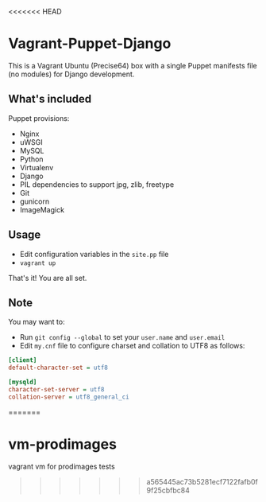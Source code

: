 <<<<<<< HEAD
# Vagrant-Puppet-Django

This is a Vagrant Ubuntu (Precise64) box with a single Puppet manifests file (no modules) for Django development.

## What's included

Puppet provisions:

- Nginx
- uWSGI
- MySQL
- Python
- Virtualenv
- Django
- PIL dependencies to support jpg, zlib, freetype
- Git
- gunicorn
- ImageMagick


## Usage

- Edit configuration variables in the `site.pp` file
- `vagrant up`

That's it! You are all set.

## Note

You may want to:

- Run `git config --global` to set your `user.name` and `user.email`
- Edit `my.cnf` file to configure charset and collation to UTF8 as follows:

```ini
[client]
default-character-set = utf8

[mysqld]
character-set-server = utf8
collation-server = utf8_general_ci
```
=======
# vm-prodimages
vagrant vm for prodimages tests
>>>>>>> a565445ac73b5281ecf7122fafb0f9f25cbfbc84
